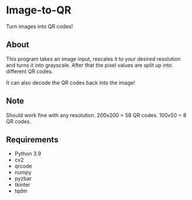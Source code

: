 # Image-to-QR
Turn images into QR codes!

## About
This program takes an image input, rescales it to your desired resolution and turns it into grayscale. After that the pixel values are split up into different QR codes.
 
It can also decode the QR codes back into the image!
 
## Note
Should work fine with any resolution. 200x200 = 58 QR codes. 100x50 = 8 QR codes.

## Requirements

- Python 3.9
- cv2
- qrcode
- numpy
- pyzbar
- tkinter
- tqdm
